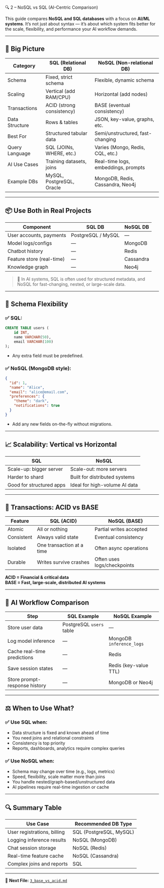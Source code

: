 🔍 2 – NoSQL vs SQL (AI-Centric Comparison)

This guide compares **NoSQL and SQL databases** with a focus on **AI/ML systems**. It’s not just about syntax — it’s about which system fits better for the scale, flexibility, and performance your AI workflow demands.

---

## 🧠 Big Picture

| Category             | SQL (Relational DB)             | NoSQL (Non-relational DB)         |
|----------------------|----------------------------------|------------------------------------|
| Schema               | Fixed, strict schema             | Flexible, dynamic schema           |
| Scaling              | Vertical (add RAM/CPU)           | Horizontal (add nodes)             |
| Transactions         | ACID (strong consistency)        | BASE (eventual consistency)        |
| Data Structure       | Rows & tables                    | JSON, key-value, graphs, etc.      |
| Best For             | Structured tabular data          | Semi/unstructured, fast-changing   |
| Query Language       | SQL (JOINs, WHERE, etc.)         | Varies (Mongo, Redis, CQL, etc.)   |
| AI Use Cases         | Training datasets, joins         | Real-time logs, embeddings, prompts |
| Example DBs          | MySQL, PostgreSQL, Oracle        | MongoDB, Redis, Cassandra, Neo4j   |

---

## 📦 Use Both in Real Projects

| Component              | SQL DB                         | NoSQL DB                      |
|------------------------|---------------------------------|-------------------------------|
| User accounts, payments | PostgreSQL / MySQL             | —                             |
| Model logs/configs      | —                               | MongoDB                       |
| Chatbot history         | —                               | Redis                         |
| Feature store (real-time)| —                              | Cassandra                     |
| Knowledge graph         | —                               | Neo4j                         |

> 🧬 In AI systems, SQL is often used for structured metadata, and NoSQL for fast-changing, nested, or large-scale data.

---

## 🧱 Schema Flexibility

### ✅ SQL:
```sql
CREATE TABLE users (
    id INT,
    name VARCHAR(50),
    email VARCHAR(100)
);
```

- Any extra field must be predefined.

### ✅ NoSQL (MongoDB style):
```json
{
  "id": 1,
  "name": "Alice",
  "email": "alice@email.com",
  "preferences": {
    "theme": "dark",
    "notifications": true
  }
}
```

- Add any new fields on-the-fly without migrations.

---

## 📈 Scalability: Vertical vs Horizontal

| SQL                      | NoSQL                      |
|--------------------------|----------------------------|
| Scale-up: bigger server  | Scale-out: more servers    |
| Harder to shard          | Built for distributed systems |
| Good for structured apps | Ideal for high-volume AI data |

---

## 🔁 Transactions: ACID vs BASE

| Feature      | SQL (ACID)                       | NoSQL (BASE)                          |
|--------------|----------------------------------|---------------------------------------|
| Atomic       | All or nothing                   | Partial writes accepted               |
| Consistent   | Always valid state               | Eventual consistency                  |
| Isolated     | One transaction at a time        | Often async operations                |
| Durable      | Writes survive crashes           | Often uses logs/checkpoints           |

**ACID = Financial & critical data**  
**BASE = Fast, large-scale, distributed AI systems**

---

## 🧪 AI Workflow Comparison

| Step                          | SQL Example              | NoSQL Example                |
|-------------------------------|--------------------------|------------------------------|
| Store user data               | PostgreSQL `users` table | —                            |
| Log model inference           | —                        | MongoDB `inference_logs`     |
| Cache real-time predictions   | —                        | Redis                        |
| Save session states           | —                        | Redis (key-value TTL)        |
| Store prompt-response history | —                        | MongoDB or Neo4j             |

---

## ⚖️ When to Use What?

### ✅ Use **SQL** when:
- Data structure is fixed and known ahead of time
- You need joins and relational constraints
- Consistency is top priority
- Reports, dashboards, analytics require complex queries

### ✅ Use **NoSQL** when:
- Schema may change over time (e.g., logs, metrics)
- Speed, flexibility, scale matter more than joins
- You handle nested/graph-based/unstructured data
- AI pipelines require real-time ingestion or cache

---

## 🔍 Summary Table

| Use Case                     | Recommended DB Type |
|------------------------------|---------------------|
| User registrations, billing  | SQL (PostgreSQL, MySQL) |
| Logging inference results    | NoSQL (MongoDB)     |
| Chat session storage         | NoSQL (Redis)       |
| Real-time feature cache      | NoSQL (Cassandra)   |
| Complex joins and reports    | SQL                 |

---

📁 **Next File:** [`3_base_vs_acid.md`](./3_base_vs_acid.md)